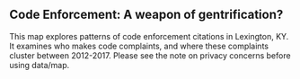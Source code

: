 ## Code Enforcement: A weapon of gentrification?

This map explores patterns of code enforcement citations in Lexington, KY. It examines who makes code complaints, and where these complaints cluster between 2012-2017. Please see the note on privacy concerns before using data/map. 
